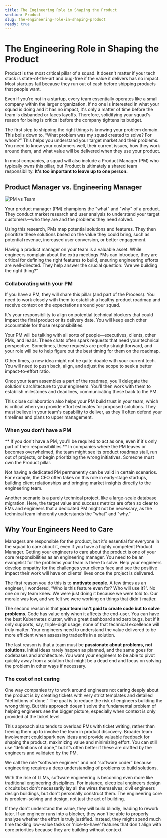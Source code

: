 ```yaml
---
title: The Engineering Role in Shaping the Product
section: Product
slug: the-engineering-role-in-shaping-product
ready: true
---
```

# The Engineering Role in Shaping the Product

Product is the most critical pillar of a squad. It doesn't matter if your tech stack is state-of-the-art and bug-free if the value it delivers has no impact. Most startups fail because they run out of cash before shipping products that people want.

Even if you're not in a startup, every team essentially operates like a small company within the larger organization. If no one is interested in what your squad is doing and it has no impact, it's only a matter of time before the team is disbanded or faces layoffs. Therefore, solidifying your squad's reason for being is critical before the company tightens its budget.

The first step to shipping the right things is knowing your problem domain. This boils down to, “What problem was my squad created to solve? For whom?” This helps you understand your target market and their problems. You need to know your customers well, their current issues, how they work around them, and what value will be delivered when they use your product.

In most companies, a squad will also include a Product Manager (PM) who typically owns this pillar, but Product is ultimately a shared team responsibility. **It's too important to leave up to one person.**


## Product Manager vs. Engineering Manager

![PM vs Team](/assets/chapters/chapter-6.svg)

Your product manager (PM) champions the "what" and "why" of a product. They conduct market research and user analysis to understand your target customers—who they are and the problems they need solved.

Using this research, PMs map potential solutions and features. They then prioritize these solutions based on the value they could bring, such as potential revenue, increased user conversion, or better engagement.

Having a product manager on your team is a valuable asset. While engineers complain about the extra meetings PMs can introduce, they are critical for defining the right features to build, ensuring engineering efforts are well-directed. They help answer the crucial question: “Are we building the right thing?”


### Collaborating with your PM


If you have a PM, they will share this pillar (and part of the Process). You need to work closely with them to establish a healthy product roadmap and receive context on the expectations around your squad. 

It's your responsibility to align on potential technical blockers that could impact the final product or its delivery date. You will keep each other accountable for those responsibilities.

Your PM will be talking with all sorts of people—executives, clients, other PMs, and leads. These chats often spark requests that need your technical perspective. Sometimes, these requests are pretty straightforward, and your role will be to help figure out the best timing for them on the roadmap. 

Other times, a new idea might not be quite doable with your current tech. You will need to push back, align, and adjust the scope to seek a better impact-to-effort ratio.

Once your team assembles a part of the roadmap, you'll delegate the solution's architecture to your engineers. You'll then work with them to establish milestones and deadlines, communicating these back to the PM.

This close collaboration also helps your PM build trust in your team, which is critical when you provide effort estimates for proposed solutions. They must believe in your team's capability to deliver, as they'll often defend your timelines and plans to upper management.


### When you don't have a PM

** If you don't have a PM, you'll be required to act as one, even if it's only part of their responsibilities.** In companies where the PM leaves or becomes overwhelmed, the team might see its product roadmap stall, run out of projects, or begin prioritizing the wrong initiatives. Someone must own the Product pillar.

Not having a dedicated PM permanently can be valid in certain scenarios. For example, the CEO often takes on this role in early-stage startups, building client relationships and bringing market insights directly to the engineering team.

Another scenario is a purely technical project, like a large-scale database migration. Here, the target value and success metrics are often so clear to EMs and engineers that a dedicated PM might not be necessary, as the technical team inherently understands the "what" and "why."

## Why Your Engineers Need to Care

Managers are responsible for the product, but it's essential for everyone in the squad to care about it, even if you have a highly competent Product Manager. Getting your engineers to care about the product is one of your core responsibilities as an engineering manager.
You need to be an evangelist for the problems your team is there to solve. Help your engineers develop empathy for the challenges your clients face and see the positive impact their work will have on clients' lives once the project is delivered.

The first reason you do this is to **motivate people**. A few times as an engineer, I wondered, “Who is this feature even for? Who will use it?”. No one on my team knew. We were just doing it because we were told to. Our morale was low, and we felt we were working on things that didn't matter.

The second reason is that **your team isn't paid to create code but to solve problems**. Code has value only when it affects the end-user. You can have the best Kubernetes cluster, with a great dashboard and zero bugs, but if it only supports, say, triple-digit usage, none of that technical excellence will truly matter. Your engineers need to understand the value delivered to be more efficient when assessing tradeoffs in a solution.

The last reason is that a team must be **passionate about problems, not solutions**. Initial ideas rarely happen as planned, and the same goes for codebases and architecture. You want your engineers to be able to pivot quickly away from a solution that might be a dead end and focus on solving the problem in other ways if necessary.

### **The cost of not caring**

One way companies try to work around engineers not caring deeply about the product is by creating tickets with very strict templates and detailed “definitions of done.” The goal is to reduce the risk of engineers building the wrong thing. But this approach doesn't solve the fundamental problem of helping engineers see the bigger picture, especially when context is only provided at the ticket level.

This approach also tends to overload PMs with ticket writing, rather than freeing them up to involve the team in product discovery. Broader team involvement could spark new ideas and provide valuable feedback for shaping the product, maximizing value and minimizing effort. You can still use “definitions of done,” but it’s often better if these are drafted by the engineers and validated by the PM.

We call the role “software engineer” and not “software coder” because engineering requires a deep understanding of problems to build solutions. 

With the rise of LLMs, software engineering is becoming even more like traditional engineering disciplines. For instance, electrical engineers design circuits but don't necessarily lay all the wires themselves; civil engineers design buildings, but don't personally construct them. The engineering core is problem-solving and design, not just the act of building.

If they don't understand the value, they will build blindly, leading to rework later. If an engineer runs into a blocker, they won't be able to properly analyze whether the effort is truly justified. Instead, they might spend much time tackling low-value tasks or 'nice-to-have' features that don't align with core priorities because they are building without context.
